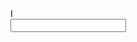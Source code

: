 <!DOCDTYPE html>
<html>
<head>
<title> caculator </title>
</head>
<body>
<div class ="wrap">
I <form name ="cal">
<input type ="text" name ="display">

</form>
</div>
</body>
</html>
